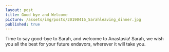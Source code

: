 ```yaml
---
layout: post
title: Good bye and Welcome
picture: /assets/img/posts/20190416_Sarahleaving_dinner.jpg
published: true
---
```

Time to say good-bye to Sarah, and welcome to Anastasia! Sarah, we wish you all the best for your future endavors, wherever it will take you. 
